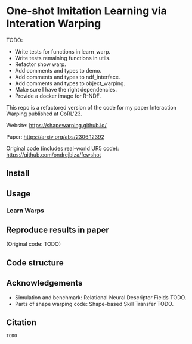 # One-shot Imitation Learning via Interation Warping

TODO:
* Write tests for functions in learn_warp.
* Write tests remaining functions in utils.
* Refactor show warp.
* Add comments and types to demo.
* Add comments and types to ndf_interface.
* Add comments and types to object_warping.
* Make sure I have the right dependencies.
* Provide a docker image for R-NDF.

This repo is a refactored version of the code for my paper Interaction Warping published at CoRL'23.

Website: https://shapewarping.github.io/

Paper: https://arxiv.org/abs/2306.12392

Original code (includes real-world UR5 code): https://github.com/ondrejbiza/fewshot

## Install

## Usage

### Learn Warps

## Reproduce results in paper

(Original code: TODO)

## Code structure

## Acknowledgements

* Simulation and benchmark: Relational Neural Descriptor Fields TODO.
* Parts of shape warping code: Shape-based Skill Transfer TODO.

## Citation

```
TODO
```
